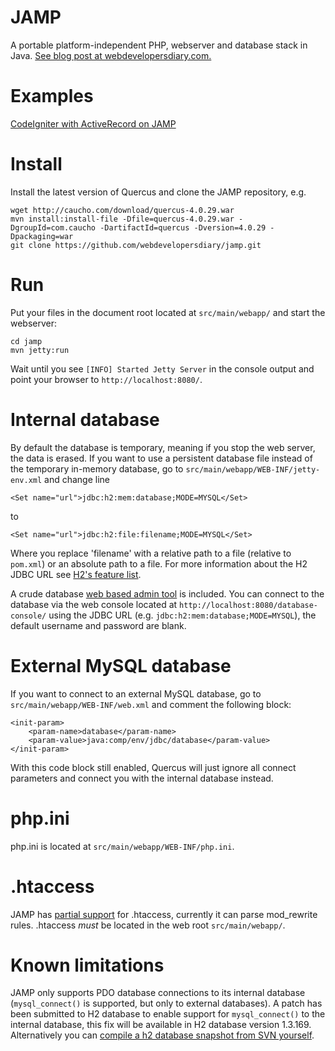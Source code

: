 JAMP
====
A portable platform-independent PHP, webserver and database stack in Java.
[See blog post at webdevelopersdiary.com.](http://www.webdevelopersdiary.com/1/post/2012/07/jamp-an-ultra-portable-php-web-server-and-database-stack-in-java.html)

Examples
========
[CodeIgniter with ActiveRecord on JAMP](http://www.webdevelopersdiary.com/1/post/2012/07/run-code-igniter-on-h2-database-engine-using-pdo-and-quercus.html)

Install
=======
Install the latest version of Quercus and clone the JAMP repository, e.g.

	wget http://caucho.com/download/quercus-4.0.29.war
	mvn install:install-file -Dfile=quercus-4.0.29.war -DgroupId=com.caucho -DartifactId=quercus -Dversion=4.0.29 -Dpackaging=war
	git clone https://github.com/webdevelopersdiary/jamp.git

Run
===
Put your files in the document root located at `src/main/webapp/` and start the webserver:

	cd jamp
	mvn jetty:run

Wait until you see `[INFO] Started Jetty Server` in the console output and point your browser to `http://localhost:8080/`.

Internal database
===================
By default the database is temporary, meaning if you stop the web server, the data is erased.
If you want to use a persistent database file instead of the temporary in-memory database,
go to `src/main/webapp/WEB-INF/jetty-env.xml` and change line

	<Set name="url">jdbc:h2:mem:database;MODE=MYSQL</Set>


to

	<Set name="url">jdbc:h2:file:filename;MODE=MYSQL</Set>

Where you replace 'filename' with a relative path to a file
(relative to `pom.xml`) or an absolute path to a file.
For more information about the H2 JDBC URL see
[H2's feature list](http://www.h2database.com/html/features.html#database_url).

A crude database [web based admin tool](http://www.h2database.com/html/quickstart.html?highlight=login&search=Login#firstFound)
is included. You can connect to the database via the web console located at
`http://localhost:8080/database-console/` using the JDBC URL (e.g. `jdbc:h2:mem:database;MODE=MYSQL`),
the default username and password are blank.

External MySQL database
=======================
If you want to connect to an external MySQL database, go to `src/main/webapp/WEB-INF/web.xml`
and comment the following block:

	<init-param>
		<param-name>database</param-name>
		<param-value>java:comp/env/jdbc/database</param-value>
	</init-param>

With this code block still enabled, Quercus will just ignore all connect parameters
and connect you with the internal database instead.

php.ini
=======
php.ini is located at `src/main/webapp/WEB-INF/php.ini`.

.htaccess
=========
JAMP has [partial support](http://urlrewritefilter.googlecode.com/svn/trunk/src/doc/manual/4.0/index.html#footer)
for .htaccess, currently it can parse mod_rewrite rules.
.htaccess *must* be located in the web root `src/main/webapp/`.

Known limitations
=================
JAMP only supports PDO database connections to its internal database
(`mysql_connect()` is supported, but only to external databases).
A patch has been submitted to H2 database to enable support for
`mysql_connect()` to the internal database, this fix will be available in
H2 database version 1.3.169. Alternatively you can [compile a 
h2 database snapshot from SVN yourself](http://www.webdevelopersdiary.com/1/post/2012/07/how-to-build-h2-database-engine-yourself-and-install-it-in-your-local-maven-repository.html).
